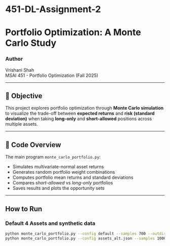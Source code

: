 # 451-DL-Assignment-2

# Portfolio Optimization: A Monte Carlo Study

### Author
Vrishani Shah  
MSAI 451 - Portfolio Optimization (Fall 2025)

---

## 🎯 Objective
This project explores portfolio optimization through **Monte Carlo simulation** to visualize the trade-off between **expected returns** and **risk (standard deviation)** when taking **long-only** and **short-allowed** positions across multiple assets.

---

## 🧩 Code Overview
The main program `monte_carlo_portfolio.py`:
- Simulates multivariate-normal asset returns
- Generates random portfolio weight combinations
- Computes portfolio mean returns and standard deviations
- Compares *short-allowed* vs *long-only* portfolios
- Saves results and plots the opportunity sets

---

## How to Run

### Default 4 Assets and synthetic data
```bash
python monte_carlo_portfolio.py --config default --samples 700 --outdir outputs
python monte_carlo_portfolio.py --config assets_alt.json --samples 1000 --outdir outputs_alt


